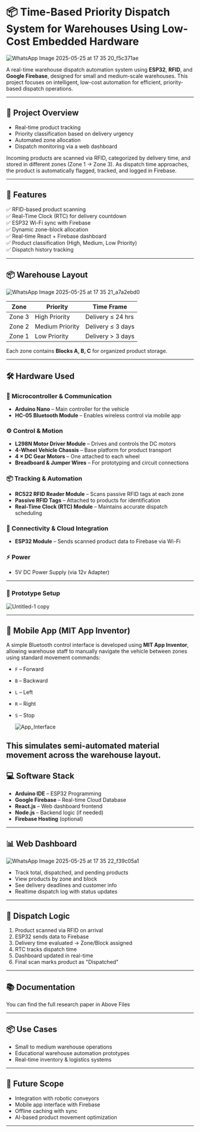 # 📦 Time-Based Priority Dispatch System for Warehouses Using Low-Cost Embedded Hardware


![WhatsApp Image 2025-05-25 at 17 35 20_f5c371ae](https://github.com/user-attachments/assets/aaeac862-72fd-4175-b29e-24ea10ddaa1e)




A real-time warehouse dispatch automation system using **ESP32**, **RFID**, and **Google Firebase**, designed for small and medium-scale warehouses. This project focuses on intelligent, low-cost automation for efficient, priority-based dispatch operations.

---

## 🚀 Project Overview

- Real-time product tracking
- Priority classification based on delivery urgency
- Automated zone allocation
- Dispatch monitoring via a web dashboard

Incoming products are scanned via RFID, categorized by delivery time, and stored in different zones (Zone 1 → Zone 3). As dispatch time approaches, the product is automatically flagged, tracked, and logged in Firebase.

---

## 🧠 Features

✅ RFID-based product scanning  
✅ Real-Time Clock (RTC) for delivery countdown  
✅ ESP32 Wi-Fi sync with Firebase  
✅ Dynamic zone-block allocation  
✅ Real-time React + Firebase dashboard  
✅ Product classification (High, Medium, Low Priority)  
✅ Dispatch history tracking  

---

## 📦 Warehouse Layout


![WhatsApp Image 2025-05-25 at 17 35 21_a7a2ebd0](https://github.com/user-attachments/assets/8c4e63f3-1e78-44e2-82bc-9362bca5f2bc)


| Zone   | Priority        | Time Frame         |
|--------|------------------|--------------------|
| Zone 3 | High Priority    | Delivery ≤ 24 hrs  |
| Zone 2 | Medium Priority  | Delivery ≤ 3 days  |
| Zone 1 | Low Priority     | Delivery > 3 days  |

Each zone contains **Blocks A, B, C** for organized product storage.

---

## 🛠️ Hardware Used

### 🔌 Microcontroller & Communication
- **Arduino Nano** – Main controller for the vehicle
- **HC-05 Bluetooth Module** – Enables wireless control via mobile app

### ⚙️ Control & Motion
- **L298N Motor Driver Module** – Drives and controls the DC motors
- **4-Wheel Vehicle Chassis** – Base platform for product transport
- **4 × DC Gear Motors** – One attached to each wheel
- **Breadboard & Jumper Wires** – For prototyping and circuit connections

### 📦 Tracking & Automation
- **RC522 RFID Reader Module** – Scans passive RFID tags at each zone
- **Passive RFID Tags** – Attached to products for identification
- **Real-Time Clock (RTC) Module** – Maintains accurate dispatch scheduling

### 📶 Connectivity & Cloud Integration
- **ESP32 Module** – Sends scanned product data to Firebase via Wi-Fi

### ⚡ Power
- 5V DC Power Supply (via 12v Adapter)

---

### 🔧 Prototype Setup

![Untitled-1 copy](https://github.com/user-attachments/assets/05eaac32-c255-420d-8194-84df4c038259)



---
## 📱 Mobile App (MIT App Inventor)

A simple Bluetooth control interface is developed using **MIT App Inventor**, allowing warehouse staff to manually navigate the vehicle between zones using standard movement commands:

- `F` – Forward
- `B` – Backward
- `L` – Left
- `R` – Right
- `S` – Stop

  ![App_Interface](https://github.com/user-attachments/assets/de169eed-b22f-460c-926f-6bfbb83e34c1)


This simulates semi-automated material movement across the warehouse layout.
---

## 💻 Software Stack

- **Arduino IDE** – ESP32 Programming
- **Google Firebase** – Real-time Cloud Database
- **React.js** – Web dashboard frontend
- **Node.js** – Backend logic (if needed)
- **Firebase Hosting** (optional)

---

## 📊 Web Dashboard


![WhatsApp Image 2025-05-25 at 17 35 22_f39c05a1](https://github.com/user-attachments/assets/a0447d27-faeb-491c-95b1-dfff522bd9c5)


- Track total, dispatched, and pending products
- View products by zone and block
- See delivery deadlines and customer info
- Realtime dispatch log with status updates

---

## 🔁 Dispatch Logic

1. Product scanned via RFID on arrival
2. ESP32 sends data to Firebase
3. Delivery time evaluated → Zone/Block assigned
4. RTC tracks dispatch time
5. Dashboard updated in real-time
6. Final scan marks product as "Dispatched"

---

## 📚 Documentation

You can find the full research paper in Above Files

---

## 📦 Use Cases

- Small to medium warehouse operations
- Educational warehouse automation prototypes
- Real-time inventory & logistics systems

---

## 🔮 Future Scope

- Integration with robotic conveyors
- Mobile app interface with Firebase
- Offline caching with sync
- AI-based product movement optimization

---
